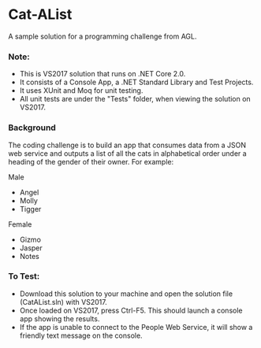 # Cat-AList

A sample solution for a programming challenge from AGL.

### Note:

- This is VS2017 solution that runs on .NET Core 2.0.
- It consists of a Console App, a .NET Standard Library and Test Projects.
- It uses XUnit and Moq for unit testing.
- All unit tests are under the "Tests" folder, when viewing the solution on VS2017.


### Background

The coding challenge is to build an app that consumes data from a JSON web service and outputs a list of all the cats in alphabetical order under a heading of the gender of their owner. For example:

Male

  * Angel
  * Molly
  * Tigger

Female

  * Gizmo
  * Jasper
  * Notes


  ### To Test:

- Download this solution to your machine and open the solution file (CatAList.sln) with VS2017.
- Once loaded on VS2017, press Ctrl-F5. This should launch a console app showing the results. 
- If the app is unable to connect to the People Web Service, it will show a friendly text message on the console.